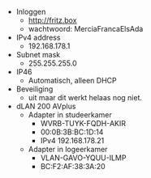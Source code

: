 - Inloggen
	- http://fritz.box
	- wachtwoord: MerciaFrancaElsAda
- IPv4 address
	- 192.168.178.1
- Subnet mask
	- 255.255.255.0
- IP46
	- Automatisch, alleen DHCP
- Beveiliging
	- uit maar dit werkt helaas nog niet.
- dLAN 200 AVplus
	- Adapter in studeerkamer
		- WVRB-TUYK-FQDH-AKIR
		- 00:0B:3B:BC:1D:14
		- IPv4 192.168.178.21
	- Adapter in logeerkamer
		- VLAN-GAVO-YQUU-ILMP
		- BC:F2:AF:38:3A:20